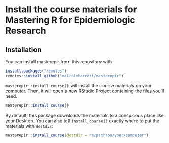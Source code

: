 
<!-- README.md is generated from README.Rmd. Please edit that file -->

# Install the course materials for Mastering R for Epidemiologic Research

<!-- badges: start -->
<!-- badges: end -->

## Installation

You can install masterepir from this repository with

``` r
install.packages("remotes")
remotes::install_github("malcolmbarrett/masterepir")
```

`masterepir::install_course()` will install the course materials on your
computer. Then, it will open a new RStudio Project containing the files
you’ll need.

``` r
masterepir::install_course()
```

By default, this package downloads the materials to a conspicous place
like your Desktop. You can also tell `install_course()` exactly where to
put the materials with `destdir`:

``` r
masterepir::install_course(destdir = "a/path/on/your/computer")
```
